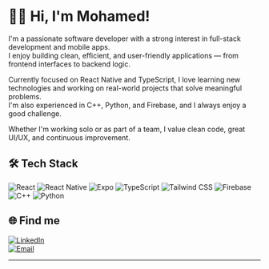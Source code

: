 # 👋🏿 Hi, I'm Mohamed!

I'm a passionate software developer with a strong interest in full-stack development and mobile apps.  
I enjoy building clean, efficient, and user-friendly applications — from frontend interfaces to backend logic.

Currently focused on React Native and TypeScript, I love learning new technologies and working on real-world projects that solve meaningful problems.  
I'm also experienced in C++, Python, and Firebase, and I always enjoy a good challenge.

Whether I'm working solo or as part of a team, I value clean code, great UI/UX, and continuous improvement.

## 🛠️ Tech Stack

![React](https://img.shields.io/badge/-React-20232A?style=flat-square&logo=react)
![React Native](https://img.shields.io/badge/-React_Native-20232A?style=flat-square&logo=react)
![Expo](https://img.shields.io/badge/-Expo-000000?style=flat-square&logo=expo)
![TypeScript](https://img.shields.io/badge/-TypeScript-20232A?style=flat-square&logo=typescript)
![Tailwind CSS](https://img.shields.io/badge/-Tailwind_CSS-20232A?style=flat-square&logo=tailwindcss)
![Firebase](https://img.shields.io/badge/-Firebase-20232A?style=flat-square&logo=firebase)
![C++](https://img.shields.io/badge/-C++-20232A?style=flat-square&logo=c%2B%2B)
![Python](https://img.shields.io/badge/-Python-20232A?style=flat-square&logo=python)

## 🌐 Find me

[![LinkedIn](https://img.shields.io/badge/-LinkedIn-0077B5?style=flat-square&logo=linkedin)](https://linkedin.com/in/mdembele42)  
[![Email](https://img.shields.io/badge/-Email-D14836?style=flat-square&logo=gmail&logoColor=white)](mailto:mdembele@student.42.fr)

---
